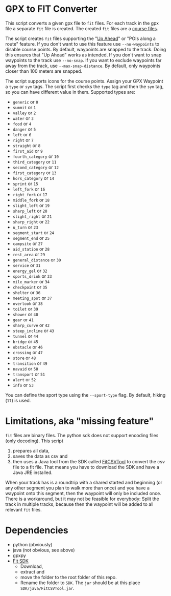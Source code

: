# GPX to FIT Converter

This script converts a given gpx file to `fit` files.
For each track in the gpx file a separate `fit` file is created.
The created `fit` files are a [course files](https://developer.garmin.com/fit/file-types/course/).

The script creates `fit` files supporting the
"[Up Ahead](https://support.garmin.com/en-GB/?faq=lQMibRoY2I5Y4pP8EXgxv7)" or "POIs along a route" feature.
If you don't want to use this feature use `--no-waypoints` to disable course points.
By default, waypoints are snapped to the track.
Doing this ensures that "Up Ahead" works as intended.
If you don't want to snap waypoints to the track use `--no-snap`.
If you want to exclude waypoints far away from the track, use `--max-snap-distance`.
By default, only waypoints closer than 100 meters are snapped.

The script supports icons for the course points.
Assign your GPX Waypoint a `type` or `sym` tags.
The script first checks the `type` tag and then the `sym` tag, so you can have different value in them.
Supported types are:

- `generic` or `0`
- `summit` or `1`
- `valley` or `2`
- `water` or `3`
- `food` or `4`
- `danger` or `5`
- `left` or `6`
- `right` or `7`
- `straight` or `8`
- `first_aid` or `9`
- `fourth_category` or `10`
- `third_category` or `11`
- `second_category` or `12`
- `first_category` or `13`
- `hors_category` or `14`
- `sprint` or `15`
- `left_fork` or `16`
- `right_fork` or `17`
- `middle_fork` or `18`
- `slight_left` or `19`
- `sharp_left` or `20`
- `slight_right` or `21`
- `sharp_right` or `22`
- `u_turn` or `23`
- `segment_start` or `24`
- `segment_end` or `25`
- `campsite` or `27`
- `aid_station` or `28`
- `rest_area` or `29`
- `general_distance` or `30`
- `service` or `31`
- `energy_gel` or `32`
- `sports_drink` or `33`
- `mile_marker` or `34`
- `checkpoint` or `35`
- `shelter` or `36`
- `meeting_spot` or `37`
- `overlook` or `38`
- `toilet` or `39`
- `shower` or `40`
- `gear` or `41`
- `sharp_curve` or `42`
- `steep_incline` or `43`
- `tunnel` or `44`
- `bridge` or `45`
- `obstacle` or `46`
- `crossing` or `47`
- `store` or `48`
- `transition` or `49`
- `navaid` or `50`
- `transport` or `51`
- `alert` or `52`
- `info` or `53`

You can define the sport type using the `--sport-type` flag.
By default, hiking (`17`) is used.

# Limitations, aka "missing feature"

`fit` files are binary files.
The python sdk does not support encoding files (only decoding).
This script

1. prepares all data,
2. saves the data as csv and
3. then uses a Java tool from the SDK called [FitCSVTool](https://developer.garmin.com/fit/fitcsvtool/) to convert the csv file to a fit file.
That means you have to download the SDK and have a Java JRE installed.

When your track has is a roundtrip with a shared started and beginning (or any other segment you plan to
walk more than once) and you have a waypoint onto this segment, then the waypoint will only be included
once.
There is a workaround, but it may not be feasible for everybody: Split the track in multiple tracks,
because then the waypoint will be added to all relevant `fit` files.

# Dependencies

- python (obviously)
- java (not obvious, see above)
- gpxpy
- [Fit SDK](https://developer.garmin.com/fit/download/)
  - Download,
  - extract and
  - move the folder to the root folder of this repo.
  - Rename the folder to `SDK`. The `jar` should be at this place `SDK/java/FitCSVTool.jar`.
